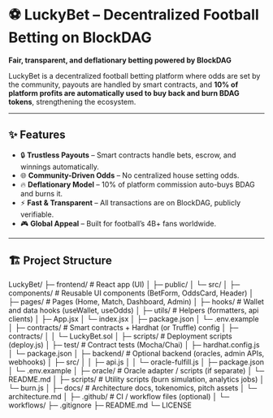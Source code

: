 # ⚽ LuckyBet – Decentralized Football Betting on BlockDAG  

**Fair, transparent, and deflationary betting powered by BlockDAG**  

LuckyBet is a decentralized football betting platform where odds are set by the community, payouts are handled by smart contracts, and **10% of platform profits are automatically used to buy back and burn BDAG tokens**, strengthening the ecosystem.  

---

## ✨ Features  

- 🔒 **Trustless Payouts** – Smart contracts handle bets, escrow, and winnings automatically.  
- 🌐 **Community-Driven Odds** – No centralized house setting odds.  
- 🔥 **Deflationary Model** – 10% of platform commission auto-buys BDAG and burns it.  
- ⚡ **Fast & Transparent** – All transactions are on BlockDAG, publicly verifiable.  
- 🎮 **Global Appeal** – Built for football’s 4B+ fans worldwide.  

---

## 🏗️ Project Structure

LuckyBet/
├─ frontend/                  # React app (UI)
│  ├─ public/
│  └─ src/
│     ├─ components/          # Reusable UI components (BetForm, OddsCard, Header)
│     ├─ pages/               # Pages (Home, Match, Dashboard, Admin)
│     ├─ hooks/               # Wallet and data hooks (useWallet, useOdds)
│     ├─ utils/               # Helpers (formatters, api clients)
│     ├─ App.jsx
│     └─ index.jsx
│  ├─ package.json
│  └─ .env.example
│
├─ contracts/                 # Smart contracts + Hardhat (or Truffle) config
│  ├─ contracts/
│  │  └─ LuckyBet.sol
│  ├─ scripts/                # Deployment scripts (deploy.js)
│  ├─ test/                   # Contract tests (Mocha/Chai)
│  ├─ hardhat.config.js
│  └─ package.json
│
├─ backend/                   # Optional backend (oracles, admin APIs, webhooks)
│  ├─ src/
│  │  ├─ api.js
│  │  └─ oracle-fulfill.js
│  ├─ package.json
│  └─ .env.example
│
├─ oracle/                    # Oracle adapter / scripts (if separate)
│  └─ README.md
│
├─ scripts/                   # Utility scripts (burn simulation, analytics jobs)
│  └─ burn.js
│
├─ docs/                      # Architecture docs, tokenomics, pitch assets
│  └─ architecture.md
│
├─ .github/                   # CI / workflow files (optional)
│  └─ workflows/
├─ .gitignore
├─ README.md
└─ LICENSE
